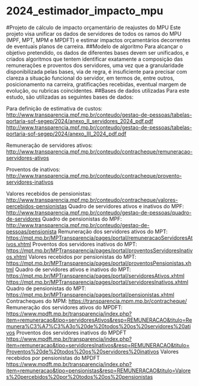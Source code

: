 # 2024_estimador_impacto_mpu
#Projeto de cálculo de impacto orçamentário de reajustes do MPU
Este projeto visa unificar os dados de servidores de todos os ramos do MPU (MPF, MPT, MPM e MPDFT) e estimar impactos orçamentários decorrentes de eventuais planos de carreira. 
##Modelo de algoritmo
Para alcançar o objetivo pretendido, os dados de diferentes bases devem ser unificados, e criados algoritmos que tentem identificar exatamente a composição das remunerações e proventos dos servidores, uma vez que a granularidade disponibilizada pelas bases, via de regra, é insuficiente para precisar com clareza a situação funcional do servidor, em termos de, entre outros, posicionamento na carreira, gratificações recebidas, eventual margem de evolução, ou rubricas coincidentes. 
##Bases de dados utilizadas
Para este estudo, são utilizadas as seguintes bases de dados:

Para definição de estimativa de custos: 
http://www.transparencia.mpf.mp.br/conteudo/gestao-de-pessoas/tabelas-portaria-sof-segep/2024/anexo_II_servidores_2024_pdf.pdf
http://www.transparencia.mpf.mp.br/conteudo/gestao-de-pessoas/tabelas-portaria-sof-segep/2024/anexo_III_2024_pdf.pdf

Remuneração de servidores ativos:
http://www.transparencia.mpf.mp.br/conteudo/contracheque/remuneracao-servidores-ativos

Proventos de inativos: 
http://www.transparencia.mpf.mp.br/conteudo/contracheque/provento-servidores-inativos

Valores recebidos de pensionistas:
http://www.transparencia.mpf.mp.br/conteudo/contracheque/valores-percebidos-pensionistas
Quadro de servidores ativos e inativos do MPF:
http://www.transparencia.mpf.mp.br/conteudo/gestao-de-pessoas/quadro-de-servidores
Quadro de pensionistas do MPF:
http://www.transparencia.mpf.mp.br/conteudo/gestao-de-pessoas/pensionista
Remuneração dos servidores ativos do MPT:
https://mpt.mp.br/MPTransparencia/pages/portal/remuneracaoServidoresAtivos.xhtml
Proventos dos servidores inativos do MPT:
https://mpt.mp.br/MPTransparencia/pages/portal/proventosServidoresInativos.xhtml
Valores recebidos por pensionistas do MPT:
https://mpt.mp.br/MPTransparencia/pages/portal/proventosPensionistas.xhtml
Quadro de servidores ativos e inativos do MPT:
https://mpt.mp.br/MPTransparencia/pages/portal/servidoresAtivos.xhtml
https://mpt.mp.br/MPTransparencia/pages/portal/servidoresInativos.xhtml
Quadro de pensionistas do MPT:
https://mpt.mp.br/MPTransparencia/pages/portal/pensionistas.xhtml
Contracheques do MPM:
https://transparencia.mpm.mp.br/contracheque/
Remuneração dos servidores ativos do MPDFT:
https://www.mpdft.mp.br/transparencia/index.php?item=remuneracao&tipo=servidoresAtivos&resp=REMUNERACAO&titulo=Remunera%C3%A7%C3%A3o%20de%20todos%20os%20servidores%20ativos
Proventos dos servidores inativos do MPDFT
https://www.mpdft.mp.br/transparencia/index.php?item=remuneracao&tipo=servidoresInativos&resp=REMUNERACAO&titulo=Proventos%20de%20todos%20os%20servidores%20inativos
Valores recebidos por pensionistas do MPDFT
https://www.mpdft.mp.br/transparencia/index.php?item=remuneracao&tipo=pensionistas&resp=REMUNERACAO&titulo=Valores%20percebidos%20por%20todos%20os%20pensionistas
